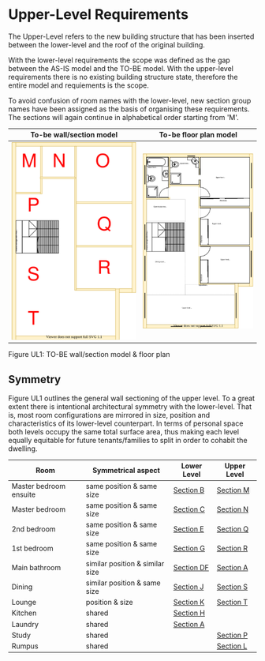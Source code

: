 # Upper-Level Requirements

The Upper-Level refers to the new building structure that has been inserted between the lower-level and the roof of the original building.

With the lower-level requirements the scope was defined as the gap between the AS-IS model and the TO-BE model. With the upper-level requirements there is no existing building structure state, therefore the entire model and requiements is the scope.

To avoid confusion of room names with the lower-level, new section group names have been assigned as the basis of organising these requirements. The sections will again continue in alphabetical order starting from 'M'.

|To-be wall/section model|To-be floor plan model|
|---|---|
|![TO-BE upper-level diagram](Upper-Level-TO-BE-sections.svg)|![TO-BE upper-level diagram](Upper-Level-TO-BE-floor-plan.svg)|

Figure UL1: TO-BE wall/section model & floor plan


## Symmetry
Figure UL1 outlines the general wall sectioning of the upper level. To a great extent there is intentional architectural symmetry with the lower-level. That is, most room configurations are mirrored in size, position and characteristics of its lower-level counterpart. In terms of personal space both levels occupy the same total surface area, thus making each level equally equitable for future tenants/families to split in order to cohabit the dwelling.

|Room|Symmetrical aspect|Lower Level|Upper Level|
|---|---|---|---|
|Master bedroom ensuite|same position & same size|[Section B](../lower/section-B-requirements.md)|[Section M](./section-M-requirements.md)|
|Master bedroom|same position & same size|[Section C](../lower/section-C-requirements.md)|[Section N](./section-N-requirements.md)|
|2nd bedroom|same position & same size|[Section E](../lower/section-E-requirements.md)|[Section Q](./section-Q-requirements.md)|
|1st bedroom|same position & same size|[Section G](../lower/section-G-requirements.md)|[Section R](./section-R-requirements.md)|
|Main bathroom|similar position & similar size|[Section DF](../lower/section-DF-requirements.md)|[Section A](./section-A-requirements.md)|
|Dining|similar position & same size|[Section J](../lower/section-J-requirements.md)|[Section S](./section-S-requirements.md)|
|Lounge|position & size|[Section K](../lower/section-K-requirements.md)|[Section T](./section-T-requirements.md)|
|Kitchen|shared|[Section H](../lower/section-H-requirements.md)||
|Laundry|shared|[Section A](../lower/section-A-requirements.md)||
|Study|shared||[Section P](./section-P-requirements.md)|
|Rumpus|shared||[Section L](./section-L-requirements.md)|

